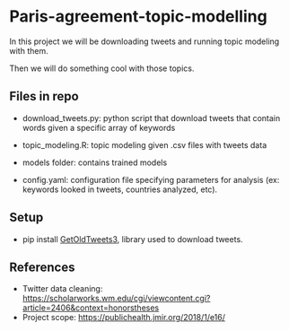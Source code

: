# Paris-agreement-topic-modelling

In this project we will be downloading tweets and running topic modeling with them.

Then we will do something cool with those topics.

## Files in repo

- download_tweets.py: python script that download tweets that contain words given a specific array of keywords

- topic_modeling.R: topic modeling given .csv files with tweets data

- models folder: contains trained models

- config.yaml: configuration file specifying parameters for analysis (ex: keywords looked in tweets, countries analyzed, etc).


## Setup
- pip install [GetOldTweets3](https://github.com/Mottl/GetOldTweets3), library used to download tweets.

## References
- Twitter data cleaning: https://scholarworks.wm.edu/cgi/viewcontent.cgi?article=2406&context=honorstheses
- Project scope: https://publichealth.jmir.org/2018/1/e16/
